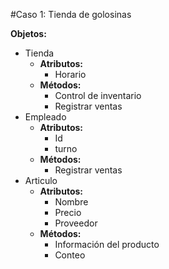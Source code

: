#Caso 1: Tienda de golosinas

**Objetos:**
- Tienda
  - **Atributos:**
    - Horario
  - **Métodos:**
    - Control de inventario
    - Registrar ventas
- Empleado
  - **Atributos:**
    - Id
    - turno
  - **Métodos:**
    - Registrar ventas
- Articulo
  - **Atributos:**
    - Nombre
    - Precio
    - Proveedor
  - **Métodos:**
    - Información del producto
    - Conteo
